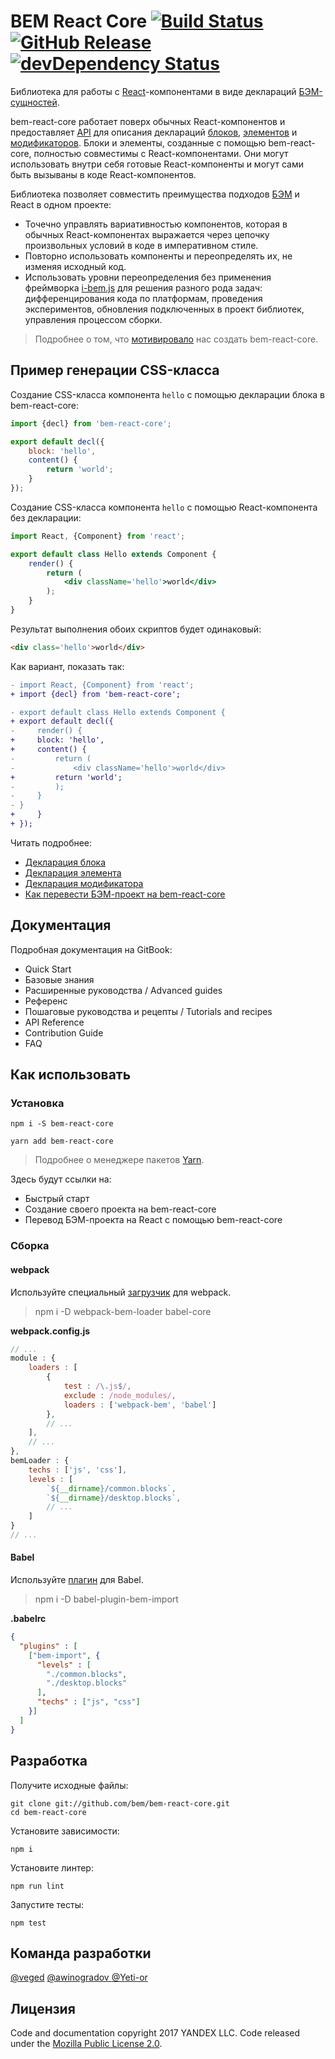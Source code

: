 # BEM React Core [![Build Status](https://travis-ci.org/bem/bem-react-core.svg?branch=master)](https://travis-ci.org/bem/bem-react-core) [![GitHub Release](https://img.shields.io/github/release/bem/bem-react-core.svg)](https://github.com/bem/bem-react-core/releases) [![devDependency Status](https://david-dm.org/bem/bem-react-core/dev-status.svg)](https://david-dm.org/bem/bem-react-core#info=devDependencies)

Библиотека для работы с [React](https://reactjs.org/)-компонентами в виде деклараций [БЭМ-сущностей](https://ru.bem.info/methodology/key-concepts/#БЭМ-сущность).

bem-react-core работает поверх обычных React-компонентов и предоставляет [API](./docs/ru/REFERENCE.ru.md) для описания деклараций [блоков](https://ru.bem.info/methodology/key-concepts/#Блок), [элементов](https://ru.bem.info/methodology/key-concepts/#Элемент) и [модификаторов](https://ru.bem.info/methodology/key-concepts/#Модификатор). Блоки и элементы, созданные с помощью bem-react-core, полностью совместимы с React-компонентами. Они могут использовать внутри себя готовые React-компоненты и могут сами быть вызываны в коде React-компонентов.

Библиотека позволяет совместить преимущества подходов [БЭМ](https://ru.bem.info/method) и React в одном проекте:

* Точечно управлять вариативностью компонентов, которая в обычных React-компонентах выражается через цепочку произвольных условий в коде в императивном стиле.
* Повторно использовать компоненты и переопределять их, не изменяя исходный код.
* Использовать уровни переопределения без применения фреймворка [i-bem.js](https://en.bem.info/platform/i-bem/) для решения разного рода задач: дифференцирования кода по платформам, проведения экспериментов, обновления подключенных в проект библиотек, управления процессом сборки.

> Подробнее о том, что [мотивировало](/docs/ru/Introduction/Motivation.md) нас создать bem-react-core.

## Пример генерации CSS-класса

Создание CSS-класса компонента `hello` с помощью декларации блока в bem-react-core:

```jsx
import {decl} from 'bem-react-core';

export default decl({
    block: 'hello',
    content() {
        return 'world';
    }
});
```

Создание CSS-класса компонента `hello` с помощью React-компонента без декларации:

```jsx
import React, {Component} from 'react';

export default class Hello extends Component {
    render() {
        return (
            <div className='hello'>world</div>
        );
    }
}
```

Результат выполнения обоих скриптов будет одинаковый:

```html
<div class='hello'>world</div>
```

Как вариант, показать так:

```diff Button.jsx
- import React, {Component} from 'react';
+ import {decl} from 'bem-react-core';

- export default class Hello extends Component {
+ export default decl({
-     render() {
+     block: 'hello',
+     content() {
-         return (
-             <div className='hello'>world</div>
+         return 'world';
-         );
-     }
- }
+     }
+ });
```

Читать подробнее:

* [Декларация блока](/docs/ru/Basics/Blocks.ru.md)
* [Декларация элемента](/docs/ru/Basics/Elements.ru.md)
* [Декларация модификатора](/docs/ru/Basics/Modifiers.ru.md)
* [Как перевести БЭМ-проект на bem-react-core]()

## Документация
Подробная документация на GitBook:

* Quick Start
* Базовые знания
* Расширенные руководства / Advanced guides
* Референс
* Пошаговые руководства и рецепты / Tutorials and recipes
* API Reference
* Contribution Guide
* FAQ

## Как использовать

### Установка

```
npm i -S bem-react-core

yarn add bem-react-core
```
> Подробнее о менеджере пакетов [Yarn](https://yarnpkg.com/en/).

Здесь будут ссылки на:
* Быстрый старт
* Создание своего проекта на bem-react-core
* Перевод БЭМ-проекта на React с помощью bem-react-core

### Сборка

#### webpack

Используйте специальный [загрузчик](https://github.com/bem/webpack-bem-loader) для webpack.

> npm i -D webpack-bem-loader babel-core

__webpack.config.js__
``` js
// ...
module : {
    loaders : [
        {
            test : /\.js$/,
            exclude : /node_modules/,
            loaders : ['webpack-bem', 'babel']
        },
        // ...
    ],
    // ...
},
bemLoader : {
    techs : ['js', 'css'],
    levels : [
        `${__dirname}/common.blocks`,
        `${__dirname}/desktop.blocks`,
        // ...
    ]
}
// ...
```

#### Babel

Используйте [плагин](https://github.com/bem/babel-plugin-bem-import) для Babel.

> npm i -D babel-plugin-bem-import

__.babelrc__
``` json
{
  "plugins" : [
    ["bem-import", {
      "levels" : [
        "./common.blocks",
        "./desktop.blocks"
      ],
      "techs" : ["js", "css"]
    }]
  ]
}
```

## Разработка

Получите исходные файлы:

```
git clone git://github.com/bem/bem-react-core.git
cd bem-react-core
```

Установите зависимости:

```
npm i
```

Установите линтер:

```
npm run lint
```

Запустите тесты:

```
npm test
```

## Команда разработки

[@veged](https://github.com/veged)
[@awinogradov ](https://github.com/awinogradov)
[@Yeti-or](https://github.com/Yeti-or)

## Лицензия

Code and documentation copyright 2017 YANDEX LLC. Code released under the [Mozilla Public License 2.0](LICENSE.txt).
